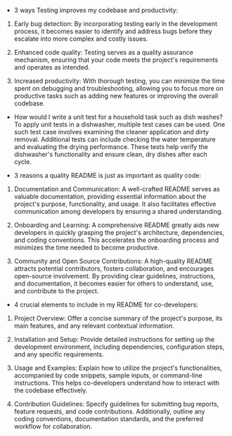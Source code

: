 - 3 ways Testing improves my codebase and productivity:

1. Early bug detection: By incorporating testing early in the development process, it becomes easier to identify and address bugs before they escalate into more complex and costly issues.

2. Enhanced code quality: Testing serves as a quality assurance mechanism, ensuring that your code meets the project's requirements and operates as intended.

3. Increased productivity: With thorough testing, you can minimize the time spent on debugging and troubleshooting, allowing you to focus more on productive tasks such as adding new features or improving the overall codebase.

- How would I write a unit test for a household task such as dish washes?
To apply unit tests in a dishwasher, multiple test cases can be used. One such test case involves examining the cleaner application and dirty removal. Additional tests can include checking the water temperature and evaluating the drying performance. These tests help verify the dishwasher's functionality and ensure clean, dry dishes after each cycle.

- 3 reasons a quality README is just as important as quality code:

1. Documentation and Communication: A well-crafted README serves as valuable documentation, providing essential information about the project's purpose, functionality, and usage. It also facilitates effective communication among developers by ensuring a shared understanding.

2. Onboarding and Learning: A comprehensive README greatly aids new developers in quickly grasping the project's architecture, dependencies, and coding conventions. This accelerates the onboarding process and minimizes the time needed to become productive.

3. Community and Open Source Contributions: A high-quality README attracts potential contributors, fosters collaboration, and encourages open-source involvement. By providing clear guidelines, instructions, and documentation, it becomes easier for others to understand, use, and contribute to the project.

- 4 crucial elements to include in my README for co-developers:

1. Project Overview: Offer a concise summary of the project's purpose, its main features, and any relevant contextual information.

2. Installation and Setup: Provide detailed instructions for setting up the development environment, including dependencies, configuration steps, and any specific requirements.

3. Usage and Examples: Explain how to utilize the project's functionalities, accompanied by code snippets, sample inputs, or command-line instructions. This helps co-developers understand how to interact with the codebase effectively.

4. Contribution Guidelines: Specify guidelines for submitting bug reports, feature requests, and code contributions. Additionally, outline any coding conventions, documentation standards, and the preferred workflow for collaboration.
